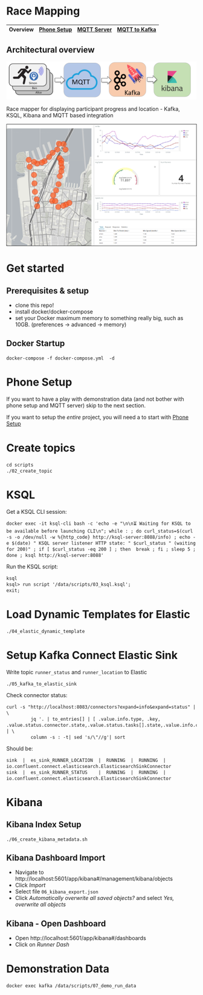 # Race Mapping


| Overview | [Phone Setup](/docs/phone.md) | [MQTT Server](/docs/mqtt_server.md) |[MQTT to Kafka](/docs/mqtt_kafka.md) |
|---|----|----|-----|

## Architectural overview

![Architecture](/docs/race-mapper-arch.png)

Race mapper for displaying participant progress and location - Kafka, KSQL, Kibana and MQTT based integration

![Kibana](/docs/kibana-capture.png)





# Get started

## Prerequisites & setup
- clone this repo!
- install docker/docker-compose
- set your Docker maximum memory to something really big, such as 10GB. (preferences -> advanced -> memory)

## Docker Startup
```
docker-compose -f docker-compose.yml  -d
```

# Phone Setup
If you want to have a play with demonstration data (and not bother with phone setup and MQTT server) skip to the next section.

If you want to setup the _entire_ project, you will need a to start with [Phone Setup](/docs/phone.md) 

# Create topics
```
cd scripts
./02_create_topic
```

# KSQL

Get a KSQL CLI session:
```
docker exec -it ksql-cli bash -c 'echo -e "\n\n⏳ Waiting for KSQL to be available before launching CLI\n"; while : ; do curl_status=$(curl -s -o /dev/null -w %{http_code} http://ksql-server:8088/info) ; echo -e $(date) " KSQL server listener HTTP state: " $curl_status " (waiting for 200)" ; if [ $curl_status -eq 200 ] ; then  break ; fi ; sleep 5 ; done ; ksql http://ksql-server:8088'
```

Run the KSQL script: 

```
ksql
ksql> run script '/data/scripts/03_ksql.ksql';
exit;
```

# Load Dynamic Templates for Elastic
```
./04_elastic_dynamic_template
```

# Setup Kafka Connect Elastic Sink
Write topic `runner_status` and `runner_location` to Elastic
```
./05_kafka_to_elastic_sink
```

Check connector status: 

```
curl -s "http://localhost:8083/connectors?expand=info&expand=status" | \
         jq '. | to_entries[] | [ .value.info.type, .key, .value.status.connector.state,.value.status.tasks[].state,.value.info.config."connector.class"]|join(":|:")' | \
         column -s : -t| sed 's/\"//g'| sort
```

Should be: 

```
sink  |  es_sink_RUNNER_LOCATION  |  RUNNING  |  RUNNING  |  io.confluent.connect.elasticsearch.ElasticsearchSinkConnector
sink  |  es_sink_RUNNER_STATUS    |  RUNNING  |  RUNNING  |  io.confluent.connect.elasticsearch.ElasticsearchSinkConnector
```

# Kibana 

## Kibana Index Setup

```
./06_create_kibana_metadata.sh
```

## Kibana Dashboard Import

- Navigate to http://localhost:5601/app/kibana#/management/kibana/objects
- Click _Import_
- Select file `06_kibana_export.json`
- Click _Automatically overwrite all saved objects?_ and select _Yes, overwrite all objects_

## Kibana - Open Dashboard

- Open http://localhost:5601/app/kibana#/dashboards
- Click on _Runner Dash_

# Demonstration Data
```
docker exec kafka /data/scripts/07_demo_run_data
```
